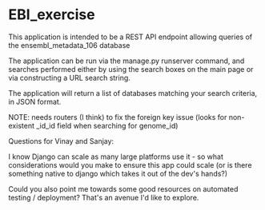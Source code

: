 # EBI_exercise


This application is intended to be a REST API endpoint allowing queries of the ensembl_metadata_106 database

The application can be run via the manage.py runserver command, and searches performed either by using the search boxes on the main page or via constructing a URL search string.

The application will return a list of databases matching your search criteria, in JSON format.






NOTE: needs routers (I think) to fix the foreign key issue (looks for non-existent _id_id field when searching for genome_id)



Questions for Vinay and Sanjay:

I know Django can scale as many large platforms use it - so what considerations would you make to ensure this app could scale (or is there something native to django which takes it out of the dev's hands?)

Could you also point me towards some good resources on automated testing / deployment? That's an avenue I'd like to explore.
